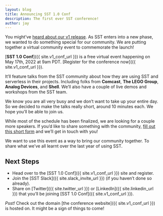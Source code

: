 ```yaml
---
layout: blog
title: Announcing SST 1.0 Conf
description: The first ever SST conference!
author: jay
---
```


You might’ve [heard about our v1 release](https://github.com/serverless-stack/serverless-stack/releases/tag/v1.0.0-beta.26). As SST enters into a new phase, we wanted to do something special for our community. We are putting together a virtual community event to commemorate the launch!

[**SST 1.0 Conf**]({{ site.v1_conf_url }}) is a free virtual event happening on May 17th, 2022 at 9am PDT. [Register for the conference now]({{ site.v1_conf_url }}).

It’ll feature talks from the SST community about how they are using SST and serverless in their projects. Including folks from **Comcast**, **The LEGO Group**, **Analog Devices**, and **Shell**. We’ll also have a couple of live demos and workshops from the SST team.

We know you are all very busy and we don’t want to take up your entire day. So we decided to make the talks really short, around 10 minutes each. We hope you’ll be able to join us.

While most of the schedule has been finalized, we are looking for a couple more speakers. If you’d like to share something with the community, [fill out this short form](https://forms.gle/KTdbCLUy5oNwos2m7) and we’ll get in touch with you!

We want to use this event as a way to bring our community together. To share what we’ve all learnt over the last year of using SST.

## Next Steps

- Head over to the [SST 1.0 Conf]({{ site.v1_conf_url }}) site and register.
- Join the [SST Slack]({{ site.slack_invite_url }}) (if you haven’t done so already).
- Share on [Twitter]({{ site.twitter_url }}) or [LinkedIn]({{ site.linkedin_url }}) that you’ll be joining [SST 1.0 Conf]({{ site.v1_conf_url }}).

_Psst!_ Check out the domain [the conference website]({{ site.v1_conf_url }}) is hosted on. It might be a sign of things to come!

